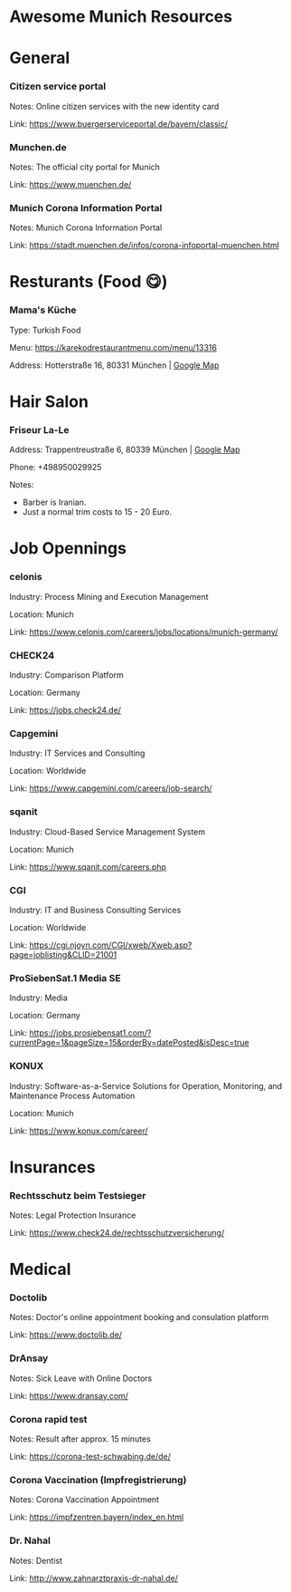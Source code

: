 # Awesome Munich Resources

# General

### Citizen service portal

Notes: Online citizen services with the new identity card

Link: https://www.buergerserviceportal.de/bayern/classic/

### Munchen.de

Notes: The official city portal for Munich

Link: https://www.muenchen.de/

### Munich Corona Information Portal

Notes: Munich Corona Information Portal

Link: https://stadt.muenchen.de/infos/corona-infoportal-muenchen.html

# Resturants (Food :yum:)

### Mama's Küche

Type: Turkish Food

Menu: https://karekodrestaurantmenu.com/menu/13316

Address: Hotterstraße 16, 80331 München | [Google Map](https://www.google.com/maps/place/Mama's+K%C3%BCche/@48.1364155,11.5678871,17z/data=!3m1!4b1!4m5!3m4!1s0x479e75f595f30941:0xd977898bab35f9b8!8m2!3d48.1364456!4d11.5701037)

# Hair Salon

### Friseur La-Le

Address: Trappentreustraße 6, 80339 München | [Google Map](https://www.google.com/maps/place/Friseur+La-Le/@48.1392676,11.5316865,17z/data=!3m1!4b1!4m5!3m4!1s0x479e761d64c9abf9:0x8aa89748b1415c2f!8m2!3d48.1393455!4d11.5338932)

Phone: +498950029925

Notes: 
- Barber is Iranian.
- Just a normal trim costs to 15 - 20 Euro.


# Job Opennings

### celonis

Industry: Process Mining and Execution Management

Location: Munich

Link: https://www.celonis.com/careers/jobs/locations/munich-germany/

### CHECK24

Industry: Comparison Platform

Location: Germany

Link: https://jobs.check24.de/

### Capgemini

Industry: IT Services and Consulting

Location: Worldwide

Link: https://www.capgemini.com/careers/job-search/

### sqanit

Industry:  Cloud-Based Service Management System

Location: Munich

Link: https://www.sqanit.com/careers.php

### CGI

Industry: IT and Business Consulting Services 

Location: Worldwide

Link: https://cgi.njoyn.com/CGI/xweb/Xweb.asp?page=joblisting&CLID=21001

### ProSiebenSat.1 Media SE

Industry: Media

Location: Germany

Link: https://jobs.prosiebensat1.com/?currentPage=1&pageSize=15&orderBy=datePosted&isDesc=true


### KONUX 

Industry: Software-as-a-Service Solutions for Operation, Monitoring, and Maintenance Process Automation

Location: Munich

Link: https://www.konux.com/career/

# Insurances

### Rechtsschutz beim Testsieger

Notes: Legal Protection Insurance

Link: https://www.check24.de/rechtsschutzversicherung/

# Medical

### Doctolib

Notes: Doctor's online appointment booking and consulation platform

Link: https://www.doctolib.de/

### DrAnsay

Notes: Sick Leave with Online Doctors

Link: https://www.dransay.com/

### Corona rapid test

Notes: Result after approx. 15 minutes

Link: https://corona-test-schwabing.de/de/

### Corona Vaccination (Impfregistrierung)

Notes: Corona Vaccination Appointment

Link: https://impfzentren.bayern/index_en.html

### Dr. Nahal

Notes: Dentist

Link: http://www.zahnarztpraxis-dr-nahal.de/



